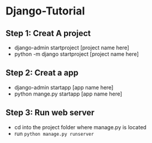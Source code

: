 # Django-Tutorial

## Step 1: Creat A project
- django-admin startproject [project name here]
- python -m django startproject [project name here]

## Step 2: Creat a app
- django-admin startapp [app name here]
- python mange.py startapp [app name here]

## Step 3: Run web server
- cd into the project folder where manage.py is located
- run `python manage.py runserver`
